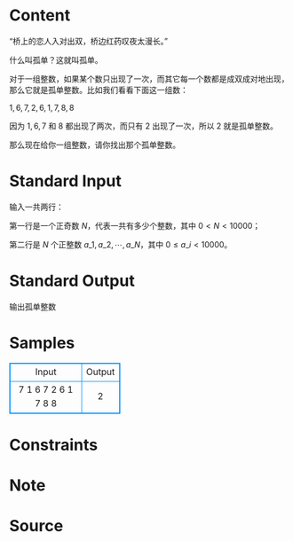 
# Content

“桥上的恋人入对出双，桥边红药叹夜太漫长。”

什么叫孤单？这就叫孤单。

对于一组整数，如果某个数只出现了一次，而其它每一个数都是成双成对地出现，那么它就是孤单整数。比如我们看看下面这一组数：

$1, 6, 7, 2, 6, 1, 7, 8, 8$

因为 $1, 6, 7$ 和 $8$ 都出现了两次，而只有 $2$ 出现了一次，所以 $2$ 就是孤单整数。

那么现在给你一组整数，请你找出那个孤单整数。

# Standard Input

输入一共两行：

第一行是一个正奇数 $N$，代表一共有多少个整数，其中 $0 < N < 10000$；

第二行是 $N$ 个正整数 $a\_1, a\_2, \cdots , a\_N$，其中 $0\leq a\_i < 10000$。

# Standard Output

输出孤单整数

# Samples

<style>
        table,table tr th, table tr td { border:1px solid #0094ff; }
        table { width: 200px; min-height: 25px; line-height: 25px; text-align: center; border-collapse: collapse;}   
    </style>
<table>
	<tr>
		<td>Input</td>
		<td>Output</td>
	</tr>
<tr><td>7
1 6 7 2 6 1 7 8 8</td><td>2</td></tr></table>


# Constraints



# Note



# Source


